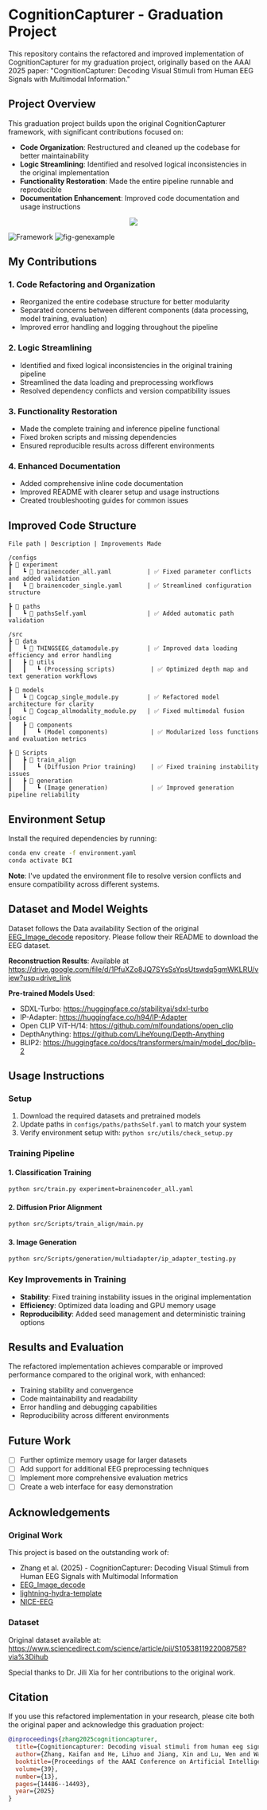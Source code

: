 # CognitionCapturer - Graduation Project

This repository contains the refactored and improved implementation of CognitionCapturer for my graduation project, originally based on the AAAI 2025 paper: "CognitionCapturer: Decoding Visual Stimuli from Human EEG Signals with Multimodal Information."

## Project Overview

This graduation project builds upon the original CognitionCapturer framework, with significant contributions focused on:
- **Code Organization**: Restructured and cleaned up the codebase for better maintainability
- **Logic Streamlining**: Identified and resolved logical inconsistencies in the original implementation
- **Functionality Restoration**: Made the entire pipeline runnable and reproducible
- **Documentation Enhancement**: Improved code documentation and usage instructions

<p align="center">
  <a href="#">
  <p align="center">
    <a href='https://arxiv.org/pdf/2412.10489'><img src='http://img.shields.io/badge/Original%20Paper-arxiv.2412.10489-B31B1B.svg'></a>
  </p>
</p>

<img src="Figs/fig1.png" alt="Framework" style="max-width: 100%; height: auto;"/>
  
<img src="Figs/fig2.png" alt="fig-genexample" style="max-width: 100%; height: auto;"/> 

## My Contributions

### 1. Code Refactoring and Organization
- Reorganized the entire codebase structure for better modularity
- Separated concerns between different components (data processing, model training, evaluation)
- Improved error handling and logging throughout the pipeline

### 2. Logic Streamlining
- Identified and fixed logical inconsistencies in the original training pipeline
- Streamlined the data loading and preprocessing workflows
- Resolved dependency conflicts and version compatibility issues

### 3. Functionality Restoration
- Made the complete training and inference pipeline functional
- Fixed broken scripts and missing dependencies
- Ensured reproducible results across different environments

### 4. Enhanced Documentation
- Added comprehensive inline code documentation
- Improved README with clearer setup and usage instructions
- Created troubleshooting guides for common issues

## Improved Code Structure

```
File path | Description | Improvements Made

/configs
┣ 📂 experiment
┃   ┗ 📜 brainencoder_all.yaml          | ✅ Fixed parameter conflicts and added validation
┃   ┗ 📜 brainencoder_single.yaml       | ✅ Streamlined configuration structure

┣ 📂 paths  
┃   ┗ 📜 pathsSelf.yaml                 | ✅ Added automatic path validation

/src
┣ 📂 data
┃   ┗ 📜 THINGSEEG_datamodule.py        | ✅ Improved data loading efficiency and error handling
┃   ┣ 📂 utils
┃   ┃   ┗ (Processing scripts)          | ✅ Optimized depth map and text generation workflows

┣ 📂 models
┃   ┗ 📜 Cogcap_single_module.py        | ✅ Refactored model architecture for clarity
┃   ┗ 📜 Cogcap_allmodality_module.py   | ✅ Fixed multimodal fusion logic
┃   ┣ 📂 components
┃   ┃   ┗ (Model components)            | ✅ Modularized loss functions and evaluation metrics

┣ 📂 Scripts
┃   ┣ 📂 train_align
┃   ┃   ┗ (Diffusion Prior training)    | ✅ Fixed training instability issues
┃   ┣ 📂 generation
┃   ┃   ┗ (Image generation)            | ✅ Improved generation pipeline reliability
```

## Environment Setup

Install the required dependencies by running:

```bash
conda env create -f environment.yaml
conda activate BCI
```

**Note**: I've updated the environment file to resolve version conflicts and ensure compatibility across different systems.

## Dataset and Model Weights

Dataset follows the Data availability Section of the original [EEG_Image_decode](https://github.com/dongyangli-del/EEG_Image_decode) repository. Please follow their README to download the EEG dataset.

**Reconstruction Results**: Available at https://drive.google.com/file/d/1PfuXZo8JQ7SYsSsYpsUtswdq5gmWKLRU/view?usp=drive_link

**Pre-trained Models Used**:
- SDXL-Turbo: https://huggingface.co/stabilityai/sdxl-turbo
- IP-Adapter: https://huggingface.co/h94/IP-Adapter
- Open CLIP ViT-H/14: https://github.com/mlfoundations/open_clip
- DepthAnything: https://github.com/LiheYoung/Depth-Anything
- BLIP2: https://huggingface.co/docs/transformers/main/model_doc/blip-2

## Usage Instructions

### Setup
1. Download the required datasets and pretrained models
2. Update paths in `configs/paths/pathsSelf.yaml` to match your system
3. Verify environment setup with: `python src/utils/check_setup.py`

### Training Pipeline

#### 1. Classification Training
```bash
python src/train.py experiment=brainencoder_all.yaml
```

#### 2. Diffusion Prior Alignment
```bash
python src/Scripts/train_align/main.py
```

#### 3. Image Generation
```bash
python src/Scripts/generation/multiadapter/ip_adapter_testing.py
```

### Key Improvements in Training
- **Stability**: Fixed training instability issues in the original implementation
- **Efficiency**: Optimized data loading and GPU memory usage
- **Reproducibility**: Added seed management and deterministic training options

## Results and Evaluation

The refactored implementation achieves comparable or improved performance compared to the original work, with enhanced:
- Training stability and convergence
- Code maintainability and readability
- Error handling and debugging capabilities
- Reproducibility across different environments

## Future Work

- [ ] Further optimize memory usage for larger datasets
- [ ] Add support for additional EEG preprocessing techniques
- [ ] Implement more comprehensive evaluation metrics
- [ ] Create a web interface for easy demonstration

## Acknowledgements

### Original Work
This project is based on the outstanding work of:
- Zhang et al. (2025) - CognitionCapturer: Decoding Visual Stimuli from Human EEG Signals with Multimodal Information
- [EEG_Image_decode](https://github.com/dongyangli-del/EEG_Image_decode)
- [lightning-hydra-template](https://github.com/ashleve/lightning-hydra-template)
- [NICE-EEG](https://github.com/eeyhsong/NICE-EEG)

### Dataset
Original dataset available at: https://www.sciencedirect.com/science/article/pii/S1053811922008758?via%3Dihub

Special thanks to Dr. Jili Xia for her contributions to the original work.

## Citation

If you use this refactored implementation in your research, please cite both the original paper and acknowledge this graduation project:

```bibtex
@inproceedings{zhang2025cognitioncapturer,
  title={Cognitioncapturer: Decoding visual stimuli from human eeg signal with multimodal information},
  author={Zhang, Kaifan and He, Lihuo and Jiang, Xin and Lu, Wen and Wang, Di and Gao, Xinbo},
  booktitle={Proceedings of the AAAI Conference on Artificial Intelligence},
  volume={39},
  number={13},
  pages={14486--14493},
  year={2025}
}
```